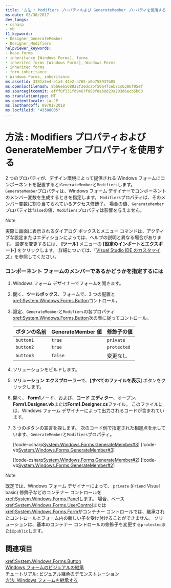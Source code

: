 ```yaml
---
title: '方法 : Modifiers プロパティおよび GenerateMember プロパティを使用する'
ms.date: 03/30/2017
dev_langs:
- csharp
- vb
f1_keywords:
- Designer_GenerateMember
- Designer_Modifiers
helpviewer_keywords:
- base forms
- inheritance [Windows Forms], forms
- inherited forms [Windows Forms], Windows Forms
- inherited forms
- form inheritance
- Windows Forms, inheritance
ms.assetid: 3381a5e4-e1a3-44e2-a765-a0b758937b85
ms.openlocfilehash: 9bb6e6568822f3edcabf50a4fceb7cc6386f05ef
ms.sourcegitcommit: efff8f331fd9467f093f8ab8d23a203d6ecb5b60
ms.translationtype: MT
ms.contentlocale: ja-JP
ms.lasthandoff: 09/01/2018
ms.locfileid: "43388005"
---
```

# <a name="how-to-use-the-modifiers-and-generatemember-properties"></a>方法 : Modifiers プロパティおよび GenerateMember プロパティを使用する
2 つのプロパティが、デザイン環境によって提供される Windows フォームにコンポーネントを配置すると:`GenerateMember`と`Modifiers`します。 `GenerateMember`プロパティは、Windows フォーム デザイナーでコンポーネントのメンバー変数を生成するときを指定します。 `Modifiers`プロパティは、そのメンバー変数に割り当てられているアクセス修飾子。 場合の値、`GenerateMember`プロパティは`false`の値、`Modifiers`プロパティは影響を与えません。  
  
> [!NOTE]
>  実際に画面に表示されるダイアログ ボックスとメニュー コマンドは、アクティブな設定またはエディションによっては、ヘルプの説明と異なる場合があります。 設定を変更するには、 **[ツール]** メニューの **[設定のインポートとエクスポート]** をクリックします。 詳細については、「[Visual Studio IDE のカスタマイズ](/visualstudio/ide/personalizing-the-visual-studio-ide)」を参照してください。  
  
### <a name="to-specify-whether-a-component-is-a-member-of-the-form"></a>コンポーネント フォームのメンバーであるかどうかを指定するには  
  
1.  Windows フォーム デザイナーでフォームを開きます。  
  
2.  開く、**ツールボックス**、フォームで、3 つの配置と<xref:System.Windows.Forms.Button>コントロール。  
  
3.  設定、`GenerateMember`と`Modifiers`の各プロパティ<xref:System.Windows.Forms.Button>次の表に従ってコントロール。  
  
    |ボタンの名前|GenerateMember 値|修飾子の値|  
    |-----------------|--------------------------|---------------------|  
    |`button1`|`true`|`private`|  
    |`button2`|`true`|`protected`|  
    |`button3`|`false`|変更なし|  
  
4.  ソリューションをビルドします。  
  
5.  **ソリューション エクスプローラー**で、**[すべてのファイルを表示]** ボタンをクリックします。  
  
6.  開く、 **Form1**ノード、および、**コード エディター**、オープン、 **Form1.Designer.vb**または**Form1.Designer.cs**ファイル。 このファイルには、Windows フォーム デザイナーによって出力されるコードが含まれています。  
  
7.  3 つのボタンの宣言を探します。 次のコード例で指定された相違点を示しています、`GenerateMember`と`Modifiers`プロパティ。  
  
     [!code-csharp[System.Windows.Forms.GenerateMember#3](../../../../samples/snippets/csharp/VS_Snippets_Winforms/System.Windows.Forms.GenerateMember/CS/Form1.cs#3)]
     [!code-vb[System.Windows.Forms.GenerateMember#3](../../../../samples/snippets/visualbasic/VS_Snippets_Winforms/System.Windows.Forms.GenerateMember/VB/Form1.vb#3)]  
  
     [!code-csharp[System.Windows.Forms.GenerateMember#2](../../../../samples/snippets/csharp/VS_Snippets_Winforms/System.Windows.Forms.GenerateMember/CS/Form1.cs#2)]
     [!code-vb[System.Windows.Forms.GenerateMember#2](../../../../samples/snippets/visualbasic/VS_Snippets_Winforms/System.Windows.Forms.GenerateMember/VB/Form1.vb#2)]  
  
> [!NOTE]
>  既定では、Windows フォーム デザイナーによって、 `private` (`Friend` Visual basic) 修飾子などのコンテナー コントロールを<xref:System.Windows.Forms.Panel>します。 場合、ベース<xref:System.Windows.Forms.UserControl>または<xref:System.Windows.Forms.Form>がコンテナー コントロールでは、継承されたコントロールとフォーム内の新しい子を受け付けることができません。 ソリューションは、基本のコンテナー コントロールの修飾子を変更する`protected`または`public`します。  
  
## <a name="see-also"></a>関連項目  
 <xref:System.Windows.Forms.Button>  
 [Windows フォームのビジュアルの継承](../../../../docs/framework/winforms/advanced/windows-forms-visual-inheritance.md)  
 [チュートリアル: ビジュアル継承のデモンストレーション](../../../../docs/framework/winforms/advanced/walkthrough-demonstrating-visual-inheritance.md)  
 [方法: Windows フォームを継承する](../../../../docs/framework/winforms/advanced/how-to-inherit-windows-forms.md)
